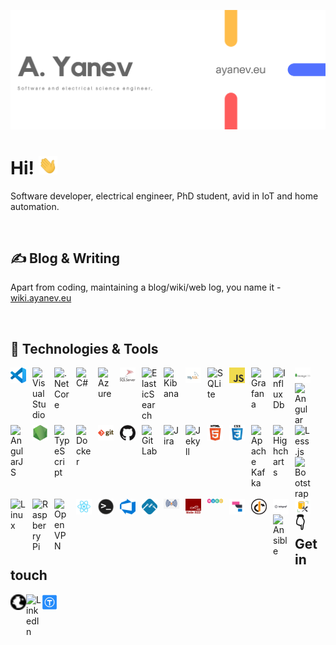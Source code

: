[![ayanev.eu](https://raw.githubusercontent.com/atanasyanew/atanasyanew/master/assets/poster-01.png "ayanev.eu")](https://ayanev.eu/)

# Hi! <img src="https://raw.githubusercontent.com/atanasyanew/atanasyanew/master/assets/wave.gif" width="30px">

Software developer, electrical engineer, PhD student, avid in IoT and home automation.

<br>

## &#x270d; Blog & Writing

Apart from coding, maintaining a blog/wiki/web log, you name it - [wiki.ayanev.eu](https://wiki.ayanev.eu/)

<br>

## 🔧 Technologies & Tools

<span><img align="left" width="25px" style="padding-right:10px;" alt="Visual Studio code"    src="https://raw.githubusercontent.com/github/explore/80688e429a7d4ef2fca1e82350fe8e3517d3494d/topics/visual-studio-code/visual-studio-code.png" /></span>
<span><img align="left" width="25px" style="padding-right:10px;" alt="Visual Studio"         src="https://cdn.worldvectorlogo.com/logos/visual-studio-2013.svg" /></span>
<span><img align="left" width="25px" style="padding-right:10px;" alt=".Net Core"             src="https://cdn.worldvectorlogo.com/logos/dot-net-core-7.svg" /></span>
<span><img align="left" width="25px" style="padding-right:10px;" alt="C#"                    src="https://cdn.worldvectorlogo.com/logos/c--4.svg" /></span>
<span><img align="left" width="25px" style="padding-right:10px;" alt="Azure"                 src="https://cdn.worldvectorlogo.com/logos/azure-1.svg" /></span>
<span><img align="left" width="25px" style="padding-right:10px;" alt="MS SQL"                src="./assets/microsoft-sql-server.svg" /></span>
<span><img align="left" width="25px" style="padding-right:10px;" alt="ElasticSearch"         src="https://cdn.worldvectorlogo.com/logos/elastic-elasticsearch.svg" /></span>
<span><img align="left" width="25px" style="padding-right:10px;" alt="Kibana"                src="https://cdn.worldvectorlogo.com/logos/elastic-kibana.svg" /></span>
<span><img align="left" width="25px" style="padding-right:10px;" alt="MySQL"                 src="https://raw.githubusercontent.com/github/explore/80688e429a7d4ef2fca1e82350fe8e3517d3494d/topics/mysql/mysql.png" /></span>
<span><img align="left" width="25px" style="padding-right:10px;" alt="SQLite"                src="https://cdn.worldvectorlogo.com/logos/sqlite.svg" /></span>
<span><img align="left" width="25px" style="padding-right:10px;" alt="JavaScript"            src="https://raw.githubusercontent.com/github/explore/80688e429a7d4ef2fca1e82350fe8e3517d3494d/topics/javascript/javascript.png" /></span>
<span><img align="left" width="25px" style="padding-right:10px;" alt="Grafana"               src="https://cdn.worldvectorlogo.com/logos/grafana.svg" /></span>
<span><img align="left" width="25px" style="padding-right:10px;" alt="InfluxDb"              src="https://cdn.worldvectorlogo.com/logos/influxdb.svg" /></span>
<span><img align="left" width="25px" style="padding-right:10px;" alt="MongoDB"               src="https://raw.githubusercontent.com/github/explore/80688e429a7d4ef2fca1e82350fe8e3517d3494d/topics/mongodb/mongodb.png" /></span>
<span><img align="left" width="25px" style="padding-right:10px;" alt="Angular"               src="https://cdn.worldvectorlogo.com/logos/angular-icon-1.svg" /></span>
<span><img align="left" width="25px" style="padding-right:10px;" alt="AngularJS"             src="https://cdn.worldvectorlogo.com/logos/angular.svg" /></span>
<span><img align="left" width="25px" style="padding-right:10px;" alt="Node.js"               src="https://raw.githubusercontent.com/github/explore/80688e429a7d4ef2fca1e82350fe8e3517d3494d/topics/nodejs/nodejs.png" /></span>
<span><img align="left" width="25px" style="padding-right:10px;" alt="TypeScript"            src="https://cdn.worldvectorlogo.com/logos/typescript.svg" /></span>
<span><img align="left" width="25px" style="padding-right:10px;" alt="Docker"                src="https://cdn.worldvectorlogo.com/logos/docker.svg" /></span>
<span><img align="left" width="25px" style="padding-right:10px;" alt="Git"                   src="https://raw.githubusercontent.com/github/explore/80688e429a7d4ef2fca1e82350fe8e3517d3494d/topics/git/git.png" /></span>
<span><img align="left" width="25px" style="padding-right:10px;" alt="GitHub"                src="https://raw.githubusercontent.com/github/explore/78df643247d429f6cc873026c0622819ad797942/topics/github/github.png" /></span>
<span><img align="left" width="25px" style="padding-right:10px;" alt="GitLab"                src="https://cdn.worldvectorlogo.com/logos/gitlab.svg" /></span>
<span><img align="left" width="25px" style="padding-right:10px;" alt="Jira"                  src="https://cdn.worldvectorlogo.com/logos/jira-3.svg" /></span>
<span><img align="left" width="25px" style="padding-right:10px;" alt="Jekyll"                src="https://cdn.worldvectorlogo.com/logos/jekyll.svg" /></span>
<span><img align="left" width="25px" style="padding-right:10px;" alt="HTML5"                 src="https://raw.githubusercontent.com/github/explore/80688e429a7d4ef2fca1e82350fe8e3517d3494d/topics/html/html.png" /></span>
<span><img align="left" width="25px" style="padding-right:10px;" alt="CSS3"                  src="https://raw.githubusercontent.com/github/explore/80688e429a7d4ef2fca1e82350fe8e3517d3494d/topics/css/css.png" /></span>
<span><img align="left" width="25px" style="padding-right:10px;" alt="Apache Kafka"          src="https://cdn.worldvectorlogo.com/logos/kafka.svg" /></span>
<span><img align="left" width="25px" style="padding-right:10px;" alt="Highcharts"            src="https://cdn.worldvectorlogo.com/logos/highcharts.svg" /></span>
<span><img align="left" width="25px" style="padding-right:10px;" alt="Less.js"               src="https://cdn.worldvectorlogo.com/logos/less.svg" /></span>
<span><img align="left" width="25px" style="padding-right:10px;" alt="Bootstrap"             src="https://cdn.worldvectorlogo.com/logos/bootstrap-4.svg" /></span>
<span><img align="left" width="25px" style="padding-right:10px;" alt="Linux"                 src="https://cdn.worldvectorlogo.com/logos/linux-tux.svg" /></span>
<span><img align="left" width="25px" style="padding-right:10px;" alt="Raspberry Pi"          src="https://cdn.worldvectorlogo.com/logos/raspberry-pi.svg" /></span>
<span><img align="left" width="25px" style="padding-right:10px;" alt="OpenVPN"               src="https://cdn.worldvectorlogo.com/logos/openvpn-logo-1.svg" /></span>
<span><img align="left" width="25px" style="padding-right:10px;" alt="ReactJS"               src="https://raw.githubusercontent.com/github/explore/80688e429a7d4ef2fca1e82350fe8e3517d3494d/topics/react/react.png" /></span>
<span><img align="left" width="25px" style="padding-right:10px;" alt="CLI"                   src="https://raw.githubusercontent.com/github/explore/80688e429a7d4ef2fca1e82350fe8e3517d3494d/topics/terminal/terminal.png" /></span>
<span><img align="left" width="25px" style="padding-right:10px;" alt="Azure DevOp"           src="./assets/logo-azure-devops.svg" /></span>
<span><img align="left" width="25px" style="padding-right:10px;" alt="MongooseOS"            src="./assets/logo-mongoose-os.png" /></span>
<span><img align="left" width="25px" style="padding-right:10px;" alt="Mosquitto MQTT"        src="./assets/logo-mosquitto-mqtt.png" /></span>
<span><img align="left" width="25px" style="padding-right:10px;" alt="Node-RED"              src="./assets/logo-node-red.png" /></span>
<span><img align="left" width="25px" style="padding-right:10px;" alt="Hugo"                  src="./assets/logo-hugo.svg" /></span>
<span><img align="left" width="25px" style="padding-right:10px;" alt="Elastic APM"           src="./assets/logo-elastic-apm.png" /></span>
<span><img align="left" width="25px" style="padding-right:10px;" alt="IdentityServer"        src="./assets/logo-Identity-server.png" /></span>
<span><img align="left" width="25px" style="padding-right:10px;" alt="Telegraf"              src="./assets/logo-telegraf.svg" /></span>
<span><img align="left" width="25px" style="padding-right:10px;" alt="SQL management studio" src="./assets/logo-mssms.png" /> </span>
<span><img align="left" width="25px" style="padding-right:10px;" alt="Ansible"               src="https://cdn.worldvectorlogo.com/logos/ansible.svg" /></span>



<!-- Data structures
Logos to be added:
Algorithms
Design patterns

Express.js
Postman
IoT
Samba
Microservices
W3.css
W3.js
Prusa
3D printing
Fusion 360
Onfido
4Stop
PayPal
Stripe
CI/CD
UML
KendоUI
.NET
ASP NET Web API
VSTO
IIS
Code First
Database First
Stored procedure
-->

<br>
<br>
<br>
<br>

## &#x1F447; Get in touch

[<img align="left" width="25px" alt="Web"         src="https://raw.githubusercontent.com/iconic/open-iconic/master/svg/globe.svg" />][website]
[<img align="left" width="25px" alt="LinkedIn"    src="https://cdn.jsdelivr.net/npm/simple-icons@v3/icons/linkedin.svg" />][linkedin]
[<img align="left" width="25px" alt="Thingiverse" src="https://raw.githubusercontent.com/atanasyanew/atanasyanew/master/assets/logo-thingiverse.png" />][thingiverse]
<!-- [<img align="left" width="25px" alt="Medium"      src="https://cdn.jsdelivr.net/npm/simple-icons@v3/icons/medium.svg" />][medium] -->

<br>
<br>

<!-- ## &#x1f4c8; ..and its nice to have some widgets -->

<!-- Profile views badge -->
<!-- ![atanasyanew's github stats](https://komarev.com/ghpvc/?username=atanasyanew&label=Profile%20views&color=0e75b6&style=flat) -->

<!-- Table with Starts, Commits, Repositories, Followers, Issues, Pull requests -->
<!-- ![atanasyanew's github stats](https://github-profile-trophy.vercel.app/?username=atanasyanew) -->

<!-- Most Used Languages -->
<!-- ![atanasyanew's github stats](https://github-readme-stats.vercel.app/api/top-langs/?username=atanasyanew&hide=php,html&title_color=ffffff&text_color=c9cacc&icon_color=2bbc8a&bg_color=1d1f21) -->

<!-- GitHub Profile Stats -->
<!-- ![atanasyanew's github stats](https://github-readme-stats.vercel.app/api?username=atanasyanew&show_icons=true&line_height=27&count_private=true&title_color=ffffff&text_color=c9cacc&icon_color=2bbc8a&bg_color=1d1f21) -->
<!-- ![atanasyanew's github stats](https://github-readme-stats.vercel.app/api?username=atanasyanew&show_icons=true&hide_border=true) -->


<!-- Resources -->
<!-- Icons: https://simpleicons.org/ -->
<!-- GitHub Stats: https://github.com/anuraghazra/github-readme-stats -->
<!-- Emojis: https://emojipedia.org/emoji/ -->
<!-- HTML Emojis: https://www.fileformat.info/index.htm -->
<!-- Shields: https://shields.io/ -->
<!-- Awesome GitHub Profile README: https://github.com/abhisheknaiidu/awesome-github-profile-readme -->

[website]: https://ayanev.eu
[linkedin]: https://www.linkedin.com/in/ayanew
[medium]: https://medium.com/@atanas.yanew
[thingiverse]: https://www.thingiverse.com/ayanev
